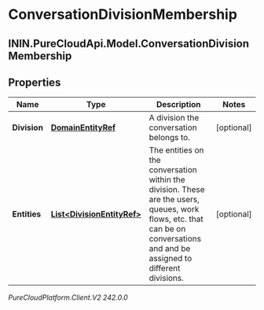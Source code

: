 # ConversationDivisionMembership

## ININ.PureCloudApi.Model.ConversationDivisionMembership

## Properties

|Name | Type | Description | Notes|
|------------ | ------------- | ------------- | -------------|
| **Division** | [**DomainEntityRef**](DomainEntityRef) | A division the conversation belongs to. | [optional] |
| **Entities** | [**List&lt;DivisionEntityRef&gt;**](DivisionEntityRef) | The entities on the conversation within the division. These are the users, queues, work flows, etc. that can be on conversations and and be assigned to different divisions. | [optional] |



_PureCloudPlatform.Client.V2 242.0.0_
